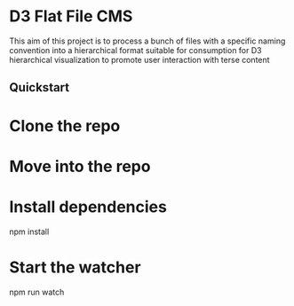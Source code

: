 # D3 Flat File CMS

This aim of this project is to process a bunch of files with a specific naming convention into a hierarchical format suitable for consumption for D3 hierarchical visualization to promote user interaction with terse content

## Quickstart

# Clone the repo

# Move into the repo

# Install dependencies
npm install

# Start the watcher
npm run watch
